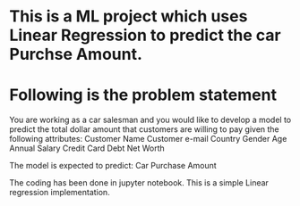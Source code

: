 # This is a ML project which uses Linear Regression to predict the car Purchse Amount.
# Following is the problem statement

You are working as a car salesman and you would like to develop a model to predict the total dollar amount that customers are willing to pay given the following attributes:
Customer Name
Customer e-mail
Country
Gender
Age
Annual Salary
Credit Card Debt
Net Worth

The model is expected to predict:
Car Purchase Amount 

The coding has been done in jupyter notebook. This is a simple Linear regression implementation.
